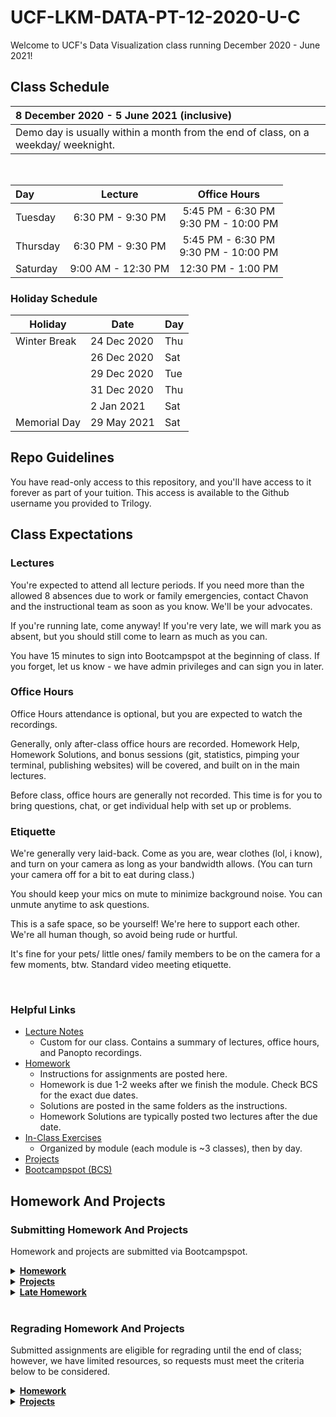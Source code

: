 # UCF-LKM-DATA-PT-12-2020-U-C

Welcome to UCF's Data Visualization class running December 2020 - June 2021! 

## Class Schedule

| 8 December 2020 - 5 June 2021 (inclusive) |
| :--- |
| Demo day is usually within a month from the end of class, on a weekday/ weeknight.|

<br/>

| Day | Lecture | Office Hours |
|:--- | :---: | :---: |
| Tuesday | 6:30 PM - 9:30 PM |  5:45 PM - 6:30 PM<br/>9:30 PM - 10:00 PM |
| Thursday | 6:30 PM - 9:30 PM |  5:45 PM - 6:30 PM<br/>9:30 PM - 10:00 PM |
| Saturday | 9:00 AM - 12:30 PM |  12:30 PM - 1:00 PM |

### Holiday Schedule

| Holiday | Date | Day |
|--- | ---| --- |
| Winter Break | 24 Dec 2020 | Thu |
|  | 26 Dec 2020 | Sat |
|  | 29 Dec 2020 | Tue |
|  | 31 Dec 2020 | Thu |
|  | 2 Jan 2021 | Sat |
| Memorial Day | 29 May 2021 | Sat |

## Repo Guidelines

You have read-only access to this repository, and you'll have access to it forever as part of your tuition. This access is available to the Github username you provided to Trilogy.

## Class Expectations

 ### Lectures


You're expected to attend all lecture periods. If you need more than the allowed 8 absences due to work or family emergencies, contact Chavon and the instructional team as soon as you know. We'll be your advocates.

If you're running late, come anyway! If you're very late, we will mark you as absent, but you should still come to learn as much as you can.

You have 15 minutes to sign into Bootcampspot at the beginning of class. If you forget, let us know - we have admin privileges and can sign you in later.

### Office Hours
 
Office Hours attendance is optional, but you are expected to watch the recordings.

Generally, only after-class office hours are recorded. Homework Help, Homework Solutions, and bonus sessions (git, statistics, pimping your terminal, publishing websites) will be covered, and built on in the main lectures.

Before class, office hours are generally not recorded. This time is for you to bring questions, chat, or get individual help with set up or problems.

### Etiquette

We're generally very laid-back. Come as you are, wear clothes (lol, i know), and turn on your camera as long as your bandwidth allows. (You can turn your camera off for a bit to eat during class.)

You should keep your mics on mute to minimize background noise. You can unmute anytime to ask questions.

This is a safe space, so be yourself! We're here to support each other. We're all human though, so avoid being rude or hurtful.

It's fine for your pets/ little ones/ family members to be on the camera for a few moments, btw. Standard video meeting etiquette.

</details>

<br/>

### Helpful Links

* [Lecture Notes](Lectures/00-Lecture-Overview.md) 
    * Custom for our class. Contains a summary of lectures, office hours, and Panopto recordings.
* [Homework](Homework)
    * Instructions for assignments are posted here.
    * Homework is due 1-2 weeks after we finish the module. Check BCS for the exact due dates.
    * Solutions are posted in the same folders as the instructions.
    * Homework Solutions are typically posted two lectures after the due date.
* [In-Class Exercises](Lectures)
    * Organized by module (each module is ~3 classes), then by day.
* [Projects](Projects)
* [Bootcampspot (BCS)](https://www.bootcampspot.com/)

## Homework And Projects

### Submitting Homework And Projects

Homework and projects are submitted via Bootcampspot.


<details><summary><strong><u>Homework</u></strong></summary>

<br/>

You are allowed to skip up to 2 homeworks in Homeworks 1-20. Homework must recieve a grade higher than Incomplete to count towards your cert. 

Homeworks 21 and 22 are optional whether you skip other assignments or not.

For each homework, you are expected to make a new repository on Github unless otherwise noted in the instructions. Repositories should show frequent commits to help us see that you are using and learning git. 

<strong>Warning:</strong> Repositories with only 1 giant commit at the deadline are potential plagiarism flags, so it's best to commit early and often! Plus, you can easily revert to any previous commit in case things go awry, so don't worry about overwriting your work.

You can edit your homework after you've turned it in, but you should stop pushing commits to your repo at the deadline. Work edited after the deadline may not be seen by the grader.

Links to your homework's Github Website (i.e. https://github.com/yourUsername/yourHomeworkRepo) should be added to the appropriate coursework page on Bootcampspot. If you turn in your homework before the dealine, BCS will send it to Central Grading.

Grades are somewhat subjective depending on the grader, but typically standard at the letter-grade level. Check the provided rubrics to see how your scores are calculated, and bring any questions or concerns to your instructional team.

After your homework is graded, you can do anything you like with the repos. We recommend sprucing them up and showcasing your favorites on a portfolio page!
</details>

<details><summary><strong><u>Projects</u></strong></summary>
<br/>

For projects, all group members should submit the same links. All contributing group members will receive the same grade.

You are not allowed to skip any projects. In order to pass and recieve your cert, all 4 projects must have a passing grade (D- or higher).

Submit the following links to BCS:

* A link to your presentation slides
* A link to your deployed website (does not apply to Project 1)
* <strong>Required</strong>: A link to your team's Github repository. All group members must make commits to your team repo.
* A link to your project writeup.

The non-required links are optional if you did not complete them. All team members should submit the same links.

Project presentations are recorded using Zoom and Panopto. Groups will be split up in the video using slides with group member names.

</details>

<details><summary><strong><u>Late Homework</u></strong></summary>

<br/>

We recommend posting your link early to BCS early to avoid grading delays. You can even post it as soon as your make your repo!

If you add your link to BCS even a minute late, your homework will be considered late.

There is no grading penalty for late homework. However, late homework is not sent to Central Grading automatically - we have to manually request it. This can lead to grading delays.

To turn in your homework late, add your link to BCS as normal and contact your instructional staff (Sondra and Bay) to request your homework be regraded.

Please turn in homework no later than 2 weeks before class ends. Grading delays near the end of class may delay your certificate.

Don't hesitate to reach out if you're behind or have questions. We're here for you, and our goal is your success!
</details>

<br/>

### Regrading Homework And Projects

Submitted assignments are eligible for regrading until the end of class; however, we have limited resources, so requests must meet the criteria below to be considered.

<details><summary><strong><u>Homework</u></strong></summary>

<br/>

You can request a regrade on your homework if you have modified your homework based on the grader's feedback. We will not accept regrade requests if you have an A+; lower grades are eligible, but requests will be at the discretion of your instructional team. (We're generally pretty open to homework regrades though.)

Before requesting a regrade, write a short note explaining what you changed on Bootcampspot so the next grader understands why your work is being regraded. You must add this note to the BCS feedback thread for assignment.

To request your regrade, send a group slack message to Sondra, TA2, and TA1. You must leave a note on your BCS homework page first - we'll bounce the request back if you haven't.

</details>

<details><summary><strong><u>Projects</u></strong></summary>

<br/>

Project regrades can be requested by any **non**-ANP (active non-participatory) students. If you are no longer eligible for a certificate, you cannot request a regrade.

There is one case where we will guarantee a regrade:

> You received a failing grade (F or incomplete) on your project and have fixed your submission so it can pass. We will always regrade these requests.

Otherwise, regrades are at the discretion of the person who graded your project. Generally, we’re more likely to accept regrade requests if:

* You were missing major parts of the project that you needed to actually create (i.e. forgetting to write a report)
  <br/>OR
* You’ve made substantial changes based on our feedback.

If we’re too backed up on other tasks, regrading projects will need to wait.

If you’d like your project regraded, send us a request over slack explaining why and what you’ve changed.
</details>
